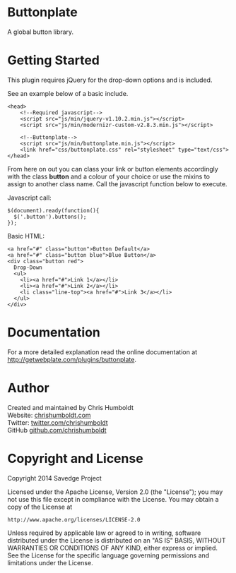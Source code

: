 Buttonplate
===========

A global button library.


Getting Started
=========

This plugin requires jQuery for the drop-down options and is included.

See an example below of a basic include.

```
<head>
	<!--Required javascript-->
	<script src="js/min/jquery-v1.10.2.min.js"></script>
	<script src="js/min/modernizr-custom-v2.8.3.min.js"></script>
	
	<!--Buttonplate-->
	<script src="js/min/buttonplate.min.js"></script>
	<link href="css/buttonplate.css" rel="stylesheet" type="text/css">
</head>
```

From here on out you can class your link or button elements accordingly with the class <b>button</b> and a colour of your choice or use the mixins to assign to another class name. Call the javascript function below to execute.

Javascript call:

```
$(document).ready(function(){
  $('.button').buttons();
});
```

Basic HTML:

```
<a href="#" class="button">Button Default</a>
<a href="#" class="button blue">Blue Button</a>
<div class="button red">
  Drop-Down 
  <ul>
    <li><a href="#">Link 1</a></li>
    <li><a href="#">Link 2</a></li>
    <li class="line-top"><a href="#">Link 3</a></li>
  </ul>
</div>
```


Documentation
=========

For a more detailed explanation read the online documentation at http://getwebplate.com/plugins/buttonplate.


Author
=========

Created and maintained by Chris Humboldt<br>
Website: <a href="http://chrishumboldt.com/">chrishumboldt.com</a><br>
Twitter: <a href="https://twitter.com/chrishumboldt">twitter.com/chrishumboldt</a><br>
GitHub <a href="https://github.com/chrishumboldt">github.com/chrishumboldt</a><br>


Copyright and License
=========

Copyright 2014 Savedge Project

Licensed under the Apache License, Version 2.0 (the "License");
you may not use this file except in compliance with the License.
You may obtain a copy of the License at

    http://www.apache.org/licenses/LICENSE-2.0

Unless required by applicable law or agreed to in writing, software
distributed under the License is distributed on an "AS IS" BASIS,
WITHOUT WARRANTIES OR CONDITIONS OF ANY KIND, either express or implied.
See the License for the specific language governing permissions and
limitations under the License.
